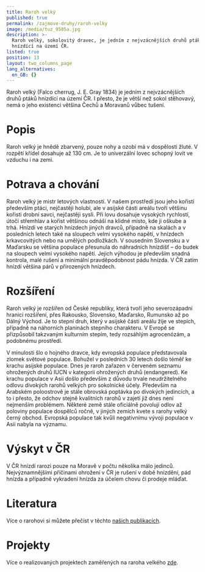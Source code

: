 ```yaml
---
title: Raroh velký
published: true
permalink: /zajmove-druhy/raroh-velky
image: /media/tuz_9505a.jpg
description: >-
  Raroh velký, sokolovitý dravec, je jedním z nejvzácnějších druhů ptáků
  hnízdící na území ČR. 
listed: true
position: 13
layout: two_columns_page
lang_alternatives:
  en_GB: {}
---
```

Raroh velký (Falco cherrug, J. E. Gray 1834) je jedním z nejvzácnějších druhů ptáků hnízdící na území ČR. I přesto, že je větší než sokol stěhovavý, nemá o jeho existenci většina Čechů a Moravanů vůbec tušení. 

# Popis

Raroh velký je hnědě zbarvený, pouze nohy a ozobí má v dospělosti žluté. V rozpětí křídel dosahuje až 130 cm. Je to univerzální lovec schopný lovit ve vzduchu i na zemi.

# Potrava a chování

Raroh velký je mistr letových vlastností. V našem prostředí jsou jeho kořistí především ptáci, nejčastěji holubi, ale v asijské části areálu tvoří většinu kořisti drobní savci, nejčastěji sysli. Při lovu dosahuje vysokých rychlostí, útočí střemhlav a kořist většinou odnáší na klidné místo, kde ji oškube a trhá. Hnízdí ve starých hnízdech jiných dravců, případně na skalách a v posledních letech také na sloupech velmi vysokého napětí, v hnízdech krkavcovitých nebo na umělých podložkách. V sousedním Slovensku a v Maďarsku se většina populace přesunula do náhradních hnízdišť – do budek na sloupech velmi vysokého napětí. Jejich výhodou je především snadná kontrola, malé rušení a minimální pravděpodobnost pádu hnízda. V ČR zatím hnízdí většina párů v přirozených hnízdech. 

# Rozšíření

Raroh velký je rozšířen od České republiky, která tvoří jeho severozápadní hranici rozšíření, přes Rakousko, Slovensko, Maďarsko, Rumunsko až po Dálný Východ. Je to stepní druh, který v asijské části areálu žije ve stepích, případně na náhorních planinách stepního charakteru. V Evropě se přizpůsobil takzvaným kulturním stepím, tedy rozsáhlým agrocenózám, a podobnému prostředí. 

V minulosti šlo o hojného dravce, kdy evropská populace představovala zlomek světové populace. Bohužel v posledních 30 letech došlo téměř ke krachu asijské populace. Dnes je raroh zařazen v červeném seznamu ohrožených druhů IUCN v kategorii ohrožených druhů (endangered).
 Ke krachu populace v Asii došlo především z důvodu trvale neudržitelného odlovu divokých rarohů velkých pro sokolnické účely. Především na Arabském poloostrově je stále obrovská poptávka po divokých jedincích, a to i přesto, že odchov stejně kvalitních rarohů v zajetí již dnes není nejmenším problémem. Některé země stále oficiálně povolují odlov až poloviny populace dospělců ročně, v jiných zemích kvete s rarohy velký černý obchod. Evropská populace tak kvůli negativnímu vývoji populace v Asii nabyla na významu.

# Výskyt v ČR

V ČR hnízdí rarozi pouze na Moravě v počtu několika málo jedinců. Nejvýznamnějšími příčinami ohrožení v ČR je rušení v době hnízdění, pád hnízda a případně vykradení hnízda za účelem chovu či prodeje mláďat.

# Literatura

Více o rarohovi si můžete přečíst v těchto [našich publikacích](/publications#category=raroh-velk%C3%BD).

# Projekty

Více o realizovaných projektech zaměřených na raroha velkého [zde](/projects#category=raroh-velk%C3%BD).
